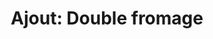 ---
title: "Ajout: Double fromage"
description: ""
price_s: "3"
price_m: "3½"
price_l: "4"
price_xl: "4½"
weight: "16"
---